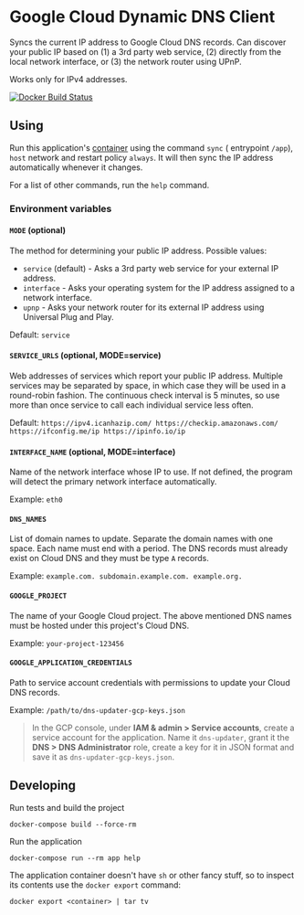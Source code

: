 # Google Cloud Dynamic DNS Client

Syncs the current IP address to Google Cloud DNS records. Can discover your public IP based on
(1) a 3rd party web service, (2) directly from the local network interface, or (3) the network router using UPnP.

Works only for IPv4 addresses.

[![Docker Build Status](https://img.shields.io/docker/cloud/build/luontola/gcp-dynamic-dns.svg)](https://hub.docker.com/r/luontola/gcp-dynamic-dns)

## Using

Run this application's [container](https://hub.docker.com/r/luontola/gcp-dynamic-dns) using the command `sync` (
entrypoint `/app`), `host` network and restart policy `always`. It will then sync the IP address automatically whenever
it changes.

For a list of other commands, run the `help` command.

### Environment variables

#### `MODE` (optional)

The method for determining your public IP address. Possible values:

- `service` (default) - Asks a 3rd party web service for your external IP address.
- `interface` - Asks your operating system for the IP address assigned to a network interface.
- `upnp` - Asks your network router for its external IP address using Universal Plug and Play.

Default: `service`

#### `SERVICE_URLS` (optional, MODE=service)

Web addresses of services which report your public IP address. Multiple services may be separated by space, in which
case they will be used in a round-robin fashion. The continuous check interval is 5 minutes, so use more than once
service to call each individual service less often.

Default: `https://ipv4.icanhazip.com/ https://checkip.amazonaws.com/ https://ifconfig.me/ip https://ipinfo.io/ip`

#### `INTERFACE_NAME` (optional, MODE=interface)

Name of the network interface whose IP to use. If not defined, the program will detect the primary network interface
automatically.

Example: `eth0`

#### `DNS_NAMES`

List of domain names to update. Separate the domain names with one space. Each name must end with a period. The DNS
records must already exist on Cloud DNS and they must be type `A` records.

Example: `example.com. subdomain.example.com. example.org.`

#### `GOOGLE_PROJECT`

The name of your Google Cloud project. The above mentioned DNS names must be hosted under this project's Cloud DNS.

Example: `your-project-123456`

#### `GOOGLE_APPLICATION_CREDENTIALS`

Path to service account credentials with permissions to update your Cloud DNS records.

Example: `/path/to/dns-updater-gcp-keys.json`

> In the GCP console, under **IAM & admin > Service accounts**, create a service account for the application. Name
> it `dns-updater`, grant it the **DNS > DNS Administrator** role, create a key for it in JSON format and save it
> as `dns-updater-gcp-keys.json`.

## Developing

Run tests and build the project

    docker-compose build --force-rm

Run the application

    docker-compose run --rm app help

The application container doesn't have `sh` or other fancy stuff,
so to inspect its contents use the `docker export` command:

    docker export <container> | tar tv
